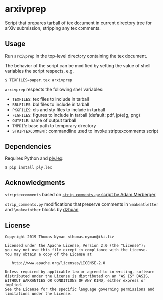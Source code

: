 # arxivprep

Script that prepares tarball of tex document in current directory tree for arXiv submission, stripping any tex comments.

## Usage

Run `arxivprep` in the top-level directory containing the tex document.

The behavior of the script can be modified by setting the value of shell variables the script respects, e.g. 

    $ TEXFILES=paper.tex arxivprep 

`arxivprep` respects the following shell variables:

- `TEXFILES`: tex files to include in tarball
- `BBLFILES`: bbl files to include in tarball
- `PKGFILES`: cls and sty files to include in tarball
- `FIGFILES`: figures to include in tarball (default: pdf, jp(e)g, png)
- `OUTFILE`: name of output tarball
- `TMPDIR`: base path to temporary directory
- `STRIPTEXCOMMENT`: commandline used to invoke striptexcomments script

## Dependencies

Requires Python and [ply.lex][1]:

    $ pip install ply.lex

## Acknowledgments

`striptexcomments` based on [`strip_comments.py` script by Adam Merberger][2]

`strip_comments.py` modifications that preserve comments in `\makeatletter` and `\makeatother` blocks by [dzhuan][3]

## License

    Copyright 2019 Thomas Nyman <thomas.nyman@iki.fi>

    Licensed under the Apache License, Version 2.0 (the "License");
    you may not use this file except in compliance with the License.
    You may obtain a copy of the License at

       http://www.apache.org/licenses/LICENSE-2.0

    Unless required by applicable law or agreed to in writing, software
    distributed under the License is distributed on an "AS IS" BASIS,
    WITHOUT WARRANTIES OR CONDITIONS OF ANY KIND, either express or implied.
    See the License for the specific language governing permissions and
    limitations under the License.

[1]: http://www.dabeaz.com/ply/index.html "PLY (Python Lex-Yacc)"
[2]: https://gist.github.com/amerberg/a273ca1e579ab573b499 "Github: amerberg/strip_comments.py"
[3]: https://gist.github.com/dzhuang/dc34cdd7efa43e5ecc1dc981cc906c85 "Github: dzhuan/strip_comments.py"

